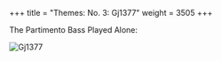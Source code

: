 +++
title = "Themes: No. 3: Gj1377"
weight = 3505
+++

The Partimento Bass Played Alone:

![Gj1377](/img/03FenBk5.jpg)
